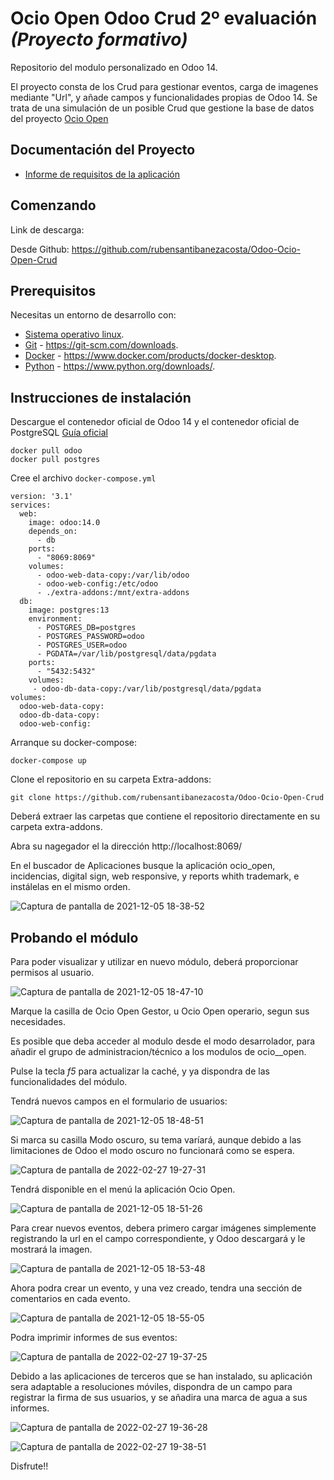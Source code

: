 


# Ocio Open Odoo Crud 2º evaluación  *(Proyecto formativo)*

Repositorio del modulo personalizado en Odoo 14.

El proyecto consta de los Crud para gestionar eventos, carga de imagenes mediante "Url", y añade campos y funcionalidades propias de Odoo 14. Se trata de una simulación de un posible Crud que gestione la base de datos del proyecto [Ocio Open](https://github.com/rubensantibanezacosta/Ocio_Open)



## Documentación del Proyecto

- [Informe de requisitos de la aplicación](https://github.com/rubensantibanezacosta/Odoo14_2_eval/blob/main/ocio__open/docs/Requisitos.md)

## Comenzando

Link de descarga:

Desde Github: https://github.com/rubensantibanezacosta/Odoo-Ocio-Open-Crud


## Prerequisitos

Necesitas un entorno de desarrollo con:
* [Sistema operativo linux](https://www.linux.org/).
* [Git](https://git-scm.com) -  https://git-scm.com/downloads.
* [Docker](https://www.docker.com/) - https://www.docker.com/products/docker-desktop.
* [Python](https://www.python.org/downloads/) -  https://www.python.org/downloads/.

## Instrucciones de instalación

Descargue el contenedor oficial de Odoo 14 y el contenedor oficial de PostgreSQL
[Guía oficial](https://hub.docker.com/_/odoo)

```
docker pull odoo
docker pull postgres
```

Cree el archivo ```docker-compose.yml```

```
version: '3.1'
services:
  web:
    image: odoo:14.0
    depends_on:
      - db
    ports:
      - "8069:8069"
    volumes:
      - odoo-web-data-copy:/var/lib/odoo
      - odoo-web-config:/etc/odoo
      - ./extra-addons:/mnt/extra-addons
  db:
    image: postgres:13
    environment:
      - POSTGRES_DB=postgres
      - POSTGRES_PASSWORD=odoo
      - POSTGRES_USER=odoo
      - PGDATA=/var/lib/postgresql/data/pgdata
    ports:
      - "5432:5432"
    volumes:
     - odoo-db-data-copy:/var/lib/postgresql/data/pgdata
volumes:
  odoo-web-data-copy:
  odoo-db-data-copy:
  odoo-web-config:
```


Arranque su docker-compose:

```
docker-compose up
```

Clone el repositorio en su carpeta Extra-addons:

```
git clone https://github.com/rubensantibanezacosta/Odoo-Ocio-Open-Crud
```
Deberá extraer las carpetas que contiene el repositorio directamente en su carpeta extra-addons.

Abra su nagegador el la dirección http://localhost:8069/


En el buscador de Aplicaciones busque la aplicación ocio_open, incidencias, digital sign, web responsive, y reports whith trademark, e instálelas en el mismo orden.

![Captura de pantalla de 2021-12-05 18-38-52](https://user-images.githubusercontent.com/44450566/144759333-3de71503-c178-4413-94a1-a3b2db833b70.png)



## Probando el módulo

Para poder visualizar y utilizar en nuevo módulo, deberá proporcionar permisos al usuario.

![Captura de pantalla de 2021-12-05 18-47-10](https://user-images.githubusercontent.com/44450566/144759448-9b8ec65f-894c-404d-9bb0-87425af88b47.png)


Marque la casilla de Ocio Open Gestor, u Ocio Open operario, segun sus necesidades.

Es posible que deba acceder al modulo desde el modo desarrolador, para añadir el grupo de administracion/técnico a los modulos de ocio__open.

Pulse la tecla *f5* para actualizar la caché, y ya dispondra de las funcionalidades del módulo.

Tendrá nuevos campos en el formulario de usuarios:

![Captura de pantalla de 2021-12-05 18-48-51](https://user-images.githubusercontent.com/44450566/144759557-0301b2aa-7ecb-452d-afe0-d28468cfd13e.png)

Si marca su casilla Modo oscuro, su tema varíará, aunque debido a las limitaciones de Odoo el modo oscuro no funcionará como se espera.

![Captura de pantalla de 2022-02-27 19-27-31](https://user-images.githubusercontent.com/44450566/155896999-7e0e05f2-08e5-45a4-bc6d-b4b750b371e4.png)


Tendrá disponible en el menú la aplicación Ocio Open.

![Captura de pantalla de 2021-12-05 18-51-26](https://user-images.githubusercontent.com/44450566/144759606-11d09f07-b1d1-4f49-80db-77828b1df1a8.png)

Para crear nuevos eventos, debera primero cargar imágenes simplemente registrando la url en el campo correspondiente, y Odoo descargará y le mostrará la imagen.

![Captura de pantalla de 2021-12-05 18-53-48](https://user-images.githubusercontent.com/44450566/144759658-f29ac470-d557-4293-93a1-62e4b793c973.png)

Ahora podra crear un evento, y una vez creado, tendra una sección de comentarios en cada evento.

![Captura de pantalla de 2021-12-05 18-55-05](https://user-images.githubusercontent.com/44450566/144759700-cc1c6761-8d5a-4543-acad-b8d89a350769.png)

Podra imprimir informes de sus eventos:

![Captura de pantalla de 2022-02-27 19-37-25](https://user-images.githubusercontent.com/44450566/155897068-0140788e-8820-41b5-9162-9d337b6f09fb.png)


Debido a las aplicaciones de terceros que se han instalado, su aplicación sera adaptable a resoluciones móviles, dispondra de un campo para registrar la firma de sus usuarios, y se añadira una marca de agua a sus informes.

![Captura de pantalla de 2022-02-27 19-36-28](https://user-images.githubusercontent.com/44450566/155897039-c9a890ce-499a-49a5-8f61-171d300e289b.png)

![Captura de pantalla de 2022-02-27 19-38-51](https://user-images.githubusercontent.com/44450566/155897128-284bac3c-94ef-477f-9332-676f6fe3830d.png)



Disfrute!!
